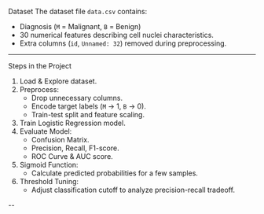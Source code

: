 
 Dataset
The dataset file `data.csv` contains:
- Diagnosis (`M` = Malignant, `B` = Benign)
- 30 numerical features describing cell nuclei characteristics.
- Extra columns (`id`, `Unnamed: 32`) removed during preprocessing.

---

 Steps in the Project
1. Load & Explore dataset.
2. Preprocess:
   - Drop unnecessary columns.
   - Encode target labels (`M` → 1, `B` → 0).
   - Train-test split and feature scaling.
3. Train Logistic Regression model.
4. Evaluate Model:
   - Confusion Matrix.
   - Precision, Recall, F1-score.
   - ROC Curve & AUC score.
5. Sigmoid Function:
   - Calculate predicted probabilities for a few samples.
6. Threshold Tuning:
   - Adjust classification cutoff to analyze precision-recall tradeoff.

--
